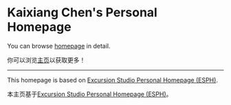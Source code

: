 # Kaixiang Chen's Personal Homepage

You can browse [homepage](https://chen-kaixiang-huian.github.io/) in detail.

你可以浏览[主页](https://chen-kaixiang-huian.github.io/)以获取更多！

---

This homepage is based on [Excursion Studio Personal Homepage (ESPH)](https://github.com/Excursion-Studio/Personal-Homepage-Template).

本主页基于[Excursion Studio Personal Homepage (ESPH)](https://github.com/Excursion-Studio/Personal-Homepage-Template)。
